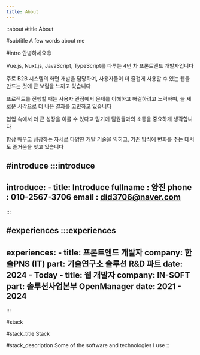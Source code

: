 ```yaml
---
title: About
---
```


::about
#title
About

#subtitle
A few words about me

#intro
안녕하세요😊

Vue.js, Nuxt.js, JavaScript, TypeScript를 다루는 4년 차 프론트엔드 개발자입니다

주로 B2B 시스템의 화면 개발을 담당하며, 사용자들이 더 즐겁게 사용할 수 있는 웹을 만드는 것에 큰 보람을 느끼고 있습니다

프로젝트를 진행할 때는 사용자 관점에서 문제를 이해하고 해결하려고 노력하며, 늘 새로운 시각으로 더 나은 결과를 고민하고 있습니다

협업 속에서 더 큰 성장을 이룰 수 있다고 믿기에 팀원들과의 소통을 중요하게 생각합니다

항상 배우고 성장하는 자세로 다양한 개발 기술을 익히고, 기존 방식에 변화를 주는 데서도 즐거움을 찾고 있습니다

#introduce
  :::introduce
  ---
  introduce:
    - title: Introduce
      fullname : 양진
      phone : 010-2567-3706
      email : did3706@naver.com
  ---
  :::

#experiences
  :::experiences
  ---
  experiences:
    - title: 프론트엔드 개발자
      company: 한솔PNS (IT)
      part: 기술연구소 솔루션 R&D 파트
      date: 2024 - Today
    - title: 웹 개발자
      company: IN-SOFT
      part: 솔루션사업본부 OpenManager
      date: 2021 - 2024 
  ---
  :::

#stack

#stack_title
Stack

#stack_description
Some of the software and technologies I use
::

